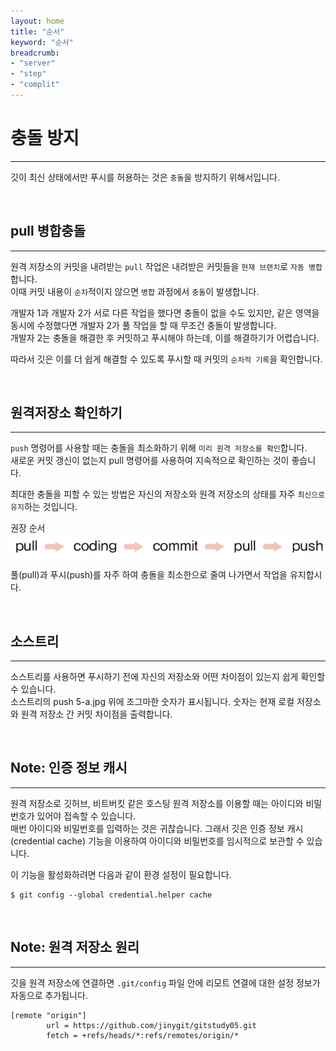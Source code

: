 ```yaml
---
layout: home
title: "순서"
keyword: "순서"
breadcrumb:
- "server"
- "step"
- "complit"
---
```


# 충돌 방지
---
깃이 최신 상태에서만 푸시를 허용하는 것은 `충돌`을 방지하기 위해서입니다.  

<br>

## pull 병합충돌
---
원격 저장소의 커밋을 내려받는 `pull` 작업은 내려받은 커밋들을 `현재 브랜치`로 `자동 병합`합니다.  
이때 커밋 내용이 `순차`적이지 않으면 `병합` 과정에서 `충돌`이 발생합니다.  

개발자 1과 개발자 2가 서로 다른 작업을 했다면 충돌이 없을 수도 있지만, 같은 영역을 동시에 수정했다면 개발자 2가 풀 작업을 할 때 무조건 충돌이 발생합니다.  
개발자 2는 충돌을 해결한 후 커밋하고 푸시해야 하는데, 이를 해결하기가 어렵습니다.  

따라서 깃은 이를 더 쉽게 해결할 수 있도록 푸시할 때 커밋의 `순차적 기록`을 확인합니다.  

<br>

## 원격저장소 확인하기
---
`push` 명령어를 사용할 때는 충돌을 최소화하기 위해 `미리 원격 저장소를 확인`합니다.  
새로운 커밋 갱신이 없는지 pull 명령어를 사용하여 지속적으로 확인하는 것이 좋습니다.  

최대한 충돌을 피할 수 있는 방법은 자신의 저장소와 원격 저장소의 상태를 자주 `최신으로 유지`하는 것입니다.  

권장 순서  
![권장 순서](../img/05-10.jpg)

풀(pull)과 푸시(push)를 자주 하여 충돌을 최소한으로 줄여 나가면서 작업을 유지합시다.  

<br>

## 소스트리
---
소스트리를 사용하면 푸시하기 전에 자신의 저장소와 어떤 차이점이 있는지 쉽게 확인할 수 있습니다.  
소스트리의 push 5-a.jpg 위에 조그마한 숫자가 표시됩니다. 숫자는 현재 로컬 저장소와 원격 저장소 간 커밋 차이점을 출력합니다.  

<br>

## Note: 인증 정보 캐시  
---
원격 저장소로 깃허브, 비트버킷 같은 호스팅 원격 저장소를 이용할 때는 아이디와 비밀번호가 있어야 접속할 수 있습니다.  
매번 아이디와 비밀번호를 입력하는 것은 귀찮습니다. 그래서 깃은 인증 정보 캐시(credential cache) 기능을 이용하여 아이디와 비밀번호를 임시적으로 보관할 수 있습니다.  

이 기능을 활성화하려면 다음과 같이 환경 설정이 필요합니다.  

```
$ git config --global credential.helper cache
```

<br>

## Note: 원격 저장소 원리  
---
깃을 원격 저장소에 연결하면 `.git/config` 파일 안에 리모트 연결에 대한 설정 정보가 자동으로 추가됩니다.  

```
[remote "origin"]
        url = https://github.com/jinygit/gitstudy05.git
        fetch = +refs/heads/*:refs/remotes/origin/* 
```

<br><br>